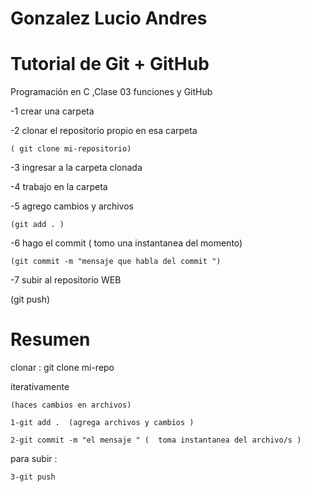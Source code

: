 # Gonzalez Lucio Andres
# Tutorial de Git + GitHub

Programación en C ,Clase 03  funciones y GitHub

  -1 crear una carpeta
  
  -2 clonar el repositorio propio en esa carpeta 

    ( git clone mi-repositorio)
  
  -3 ingresar a la carpeta clonada
  
  -4 trabajo en la carpeta
  
  -5 agrego cambios y archivos

    (git add . ) 
  
  -6 hago el commit ( tomo una instantanea del momento)
  
    (git commit -m "mensaje que habla del commit ")
  
  -7 subir al repositorio WEB

   (git push)




# Resumen 

 clonar : git clone mi-repo


 iterativamente

 	(haces cambios en archivos)
 	
 	1-git add .  (agrega archivos y cambios )
 	
 	2-git commit -m "el mensaje " (  toma instantanea del archivo/s )


para subir :
 	
 	3-git push 